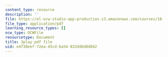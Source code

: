 ```yaml
---
content_type: resource
description: ''
file: https://ol-ocw-studio-app-production.s3.amazonaws.com/courses/18-03sc-differential-equations-fall-2011/e4f38eef72ea45cdba54832dd6d0d842_Fo3Jq1blKk.pdf
file_type: application/pdf
learning_resource_types: []
ocw_type: OCWFile
resourcetype: Document
title: 3play pdf file
uid: e4f38eef-72ea-45cd-ba54-832dd6d0d842
---
```

